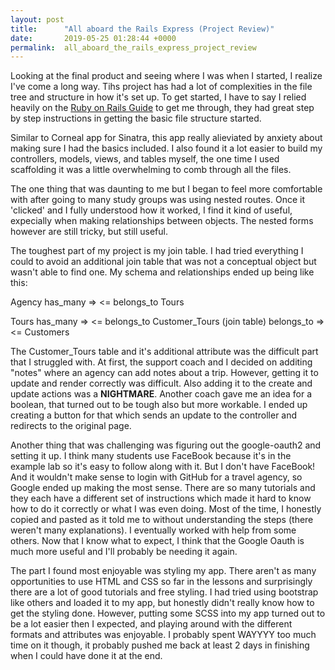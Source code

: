 ```yaml
---
layout: post
title:      "All aboard the Rails Express (Project Review)"
date:       2019-05-25 01:28:44 +0000
permalink:  all_aboard_the_rails_express_project_review
---
```



Looking at the final product and seeing where I was when I started, I realize I've come a long way. Tihs project has had a lot of complexities in the file tree and structure in how it's set up. To get started, I have to say I relied heavily on the [Ruby on Rails Guide](https://guides.rubyonrails.org/getting_started.html) to get me through, they had great step by step instructions in getting the basic file structure started. 

Similar to Corneal app for Sinatra, this app really alieviated by anxiety about making sure I had the basics included. I also found it a lot easier to build my controllers, models, views, and tables myself, the one time I used scaffolding it was a little overwhelming to comb through all the files. 

The one thing that was daunting to me but I began to feel more comfortable with after going to many study groups was using nested routes. Once it 'clicked' and I fully understood how it worked, I find it kind of useful, expecially when making relationships between objects. The nested forms however are still tricky, but still useful.

The toughest part of my project is my join table. I had tried everything I could to avoid an additional join table that was not a conceptual object but wasn't able to find one. My schema and relationships ended up being like this:

Agency has_many => <= belongs_to Tours 

Tours has_many => <= belongs_to Customer_Tours (join table) belongs_to => <= Customers

The Customer_Tours table and it's additional attribute was the difficult part that I struggled with. At first, the support coach and I decided on additing "notes" where an agency can add notes about a trip. However, getting it to update and render correctly was difficult. Also adding it to the create and update actions was a **NIGHTMARE**. Another coach gave me an idea for a boolean, that turned out to be tough also but more workable. I ended up creating a button for that which sends an update to the controller and redirects to the original page. 

Another thing that was challenging was figuring out the google-oauth2 and setting it up. I think many students use FaceBook because it's in the example lab so it's easy to follow along with it. But I don't have FaceBook! And it wouldn't make sense to login with GitHub for a travel agency, so Google ended up making the most sense. There are so many tutorials and they each have a different set of instructions which made it hard to know how to do it correctly or what I was even doing. Most of the time, I honestly copied and pasted as it told me to without understanding the steps (there weren't many explanations). I eventually worked with help from some others. Now that I know what to expect, I think that the Google Oauth is much more useful and I'll probably be needing it again.

The part I found most enjoyable was styling my app. There aren't as many opportunities to use HTML and CSS so far in the lessons and surprisingly there are a lot of good tutorials and free styling. I had tried using bootstrap like others and loaded it to my app, but honestly didn't really know how to get the styling done. However, putting some SCSS into my app turned out to be a lot easier then I expected, and playing around with the different formats and attributes was enjoyable. I probably spent WAYYYY too much time on it though, it probably pushed me back at least 2 days in finishing when I could have done it at the end.
